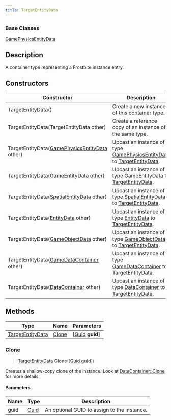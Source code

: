 ```yaml
---
title: TargetEntityData
---
```

### Base Classes

[GamePhysicsEntityData](GamePhysicsEntityData)

## Description

A container type representing a Frostbite instance entry.

## Constructors

| Constructor                                                                 | Description                                                                                                             |
| --------------------------------------------------------------------------- | ----------------------------------------------------------------------------------------------------------------------- |
| TargetEntityData()                                                          | Create a new instance of this container type.                                                                           |
| TargetEntityData(TargetEntityData other)                                    | Create a reference copy of an instance of the same type.                                                                |
| TargetEntityData([GamePhysicsEntityData](GamePhysicsEntityData) other)      | Upcast an instance of type [GamePhysicsEntityData](GamePhysicsEntityData) to [TargetEntityData](TargetEntityData).      |
| TargetEntityData([GameEntityData](GameEntityData) other)                    | Upcast an instance of type [GameEntityData](GameEntityData) to [TargetEntityData](TargetEntityData).                    |
| TargetEntityData([SpatialEntityData](SpatialEntityData) other)              | Upcast an instance of type [SpatialEntityData](SpatialEntityData) to [TargetEntityData](TargetEntityData).              |
| TargetEntityData([EntityData](EntityData) other)                            | Upcast an instance of type [EntityData](EntityData) to [TargetEntityData](TargetEntityData).                            |
| TargetEntityData([GameObjectData](GameObjectData) other)                    | Upcast an instance of type [GameObjectData](GameObjectData) to [TargetEntityData](TargetEntityData).                    |
| TargetEntityData([GameDataContainer](GameDataContainer) other)              | Upcast an instance of type [GameDataContainer](GameDataContainer) to [TargetEntityData](TargetEntityData).              |
| TargetEntityData([DataContainer](/vext/ref/shared/class/datacontainer) other) | Upcast an instance of type [DataContainer](/vext/ref/shared/class/datacontainer) to [TargetEntityData](TargetEntityData). |

## Methods

| Type                                 | Name            | Parameters                                     |
| ------------------------------------ | --------------- | ---------------------------------------------- |
| [TargetEntityData](TargetEntityData) | [Clone](#clone) | \[[Guid](/vext/ref/shared/class/guid) **guid**\] |

### Clone

> [TargetEntityData](TargetEntityData) **Clone**(\[[Guid](/vext/ref/shared/class/guid) **guid**\])

Creates a shallow-copy clone of the instance. Look at [DataContainer::Clone](/vext/ref/shared/class/datacontainer#clone) for more details.

#### Parameters

| Name | Type         | Description                                 |
| ---- | ------------ | ------------------------------------------- |
| guid | [Guid](Guid) | An optional GUID to assign to the instance. |

